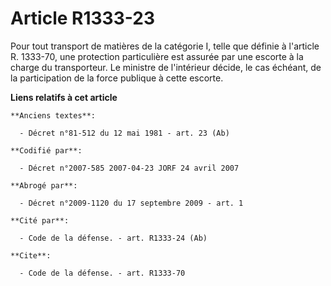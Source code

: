 # Article R1333-23

Pour tout transport de matières de la catégorie I, telle que définie à l'article R. 1333-70, une protection particulière est
assurée par une escorte à la charge du transporteur. Le ministre de l'intérieur décide, le cas échéant, de la participation
de la force publique à cette escorte.

**Liens relatifs à cet article**

	**Anciens textes**:

	  - Décret n°81-512 du 12 mai 1981 - art. 23 (Ab)

	**Codifié par**:

	  - Décret n°2007-585 2007-04-23 JORF 24 avril 2007

	**Abrogé par**:

	  - Décret n°2009-1120 du 17 septembre 2009 - art. 1

	**Cité par**:

	  - Code de la défense. - art. R1333-24 (Ab)

	**Cite**:

	  - Code de la défense. - art. R1333-70
